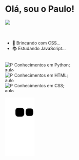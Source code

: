 
<h1>Olá, sou o Paulo!</h1>


<link rel="stylesheet" href="https://cdn.jsdelivr.net/gh/devicons/devicon@v2.14.0/devicon.min.css">

<div align="left">
  <img height="180em" src="https://github-readme-stats.vercel.app/api?username=sanpaa&show_icons=true&theme=great-gatsby&include_all_commits=true&count_private=true">
</div>
<br><br>
 
- 🔭 Brincando com CSS...
- 📚 Estudando JavaScript...
  
  
<div style="display: inline_block"><br>
Conhecimentos em Python;
  <img align="left" alt="Paulo.PY" height="30" width="30" src="https://cdn.jsdelivr.net/gh/devicons/devicon/icons/python/python-original.svg"> <br><br>
Conhecimentos em HTML;
  <img align="left" alt="Paulo.HTML" height="30" width="30" src="https://cdn.jsdelivr.net/gh/devicons/devicon/icons/html5/html5-original.svg"> <br><br>
Conhecimentos em CSS;
  <img align="left" alt="Paulo.CSS" height="30" width="30" src="https://cdn.jsdelivr.net/gh/devicons/devicon/icons/css3/css3-original.svg"> <br><br>
 

  ![Snake animation](https://github.com/sanpaa/Elcezada/blob/output/github-contribution-grid-snake.svg)
